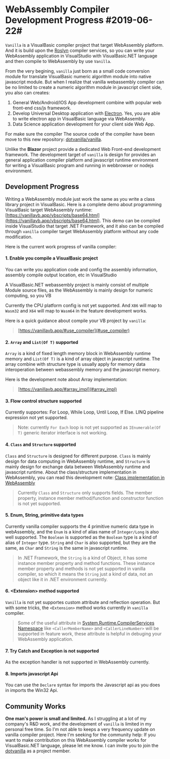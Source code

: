 # WebAssembly Compiler Development Progress #2019-06-22#

``Vanilla`` is a VisualBasic compiler project that target WebAssembly platform. And it is build upon the [Roslyn](https://github.com/dotnet/roslyn) compiler services, so you can write your WebAssembly application in VisualStudio with VisualBasic.NET language and then compile to WebAssembly by use ``Vanilla``.

From the very begining, ``vanilla`` just born as a small code conversion module for translate VisualBasic numeric algorithm module into native javascript module. But when I realize that vanilla webassembly compiler can be no limited to create a numeric algorithm
module in javascript client side, you also can creates:

1. General Web/Android/IOS App development combine with popular web front-end css/js framework. 
2. Develop Universal Desktop application with [Electron](http://electronjs.org/). Yes, you are able to write electron app in VisualBasic language via WebAssembly.
3. Data Science application development for your client side Web App.

For make sure the compiler The source code of the compiler have been move to this new repository: [dotvanilla/vanilla](https://github.com/dotvanilla/vanilla).

Unlike the **Blazor** project provide a dedicated Web Front-end development framework. The development target of ``vanilla`` is design for provides an general application compiler platform and javascript runtime environment for writing a VisualBasic program and running in webbrowser or nodejs environment.

## Development Progress

Writing a WebAssembly module just work the same as you write a class library project in VisualBasic. Here is a complete demo about programming VisualBasic target WebAssembly runtime: [https://vanillavb.app/vbscripts/base64.html](https://vanillavb.app/vbscripts/base64.html). This demo can be compiled inside VisualStudio that target .NET Framework, and it also can be compiled through ``vanilla`` compiler target WebAssembly platform without any code modification.

Here is the current work progress of vanilla compiler:

#### 1. Enable you compile a VisualBasic project 

You can write you application code and config the assembly information, assembly compile output location, etc in VisualStudio

A VisualBasic.NET webassembly project is mainly consist of multiple Module source files, as the WebAssembly is mainly design for numeric computing, so you VB

Currently the CPU platform config is not yet supported. And ``X86`` will map to ``Wasm32`` and ``X64`` will map to ``Wasm64`` in the feature development works.

Here is a quick guidance about compile your VB project by ``vanilla``:

> [https://vanillavb.app/#use_compiler](#use_compiler)

#### 2. ``Array`` and ``List(Of T)`` supported 

``Array`` is a kind of fixed length memory block in WebAssembly runtime memory and ``List(Of T)`` is a kind of array object in javascript runtime. The array combine with structure type is usually apply for memory data interoperation between webassembly memory and the javascript memory.

Here is the development note about Array implementation:

> [https://vanillavb.app/#array_impl](#array_impl)

#### 3. Flow control structure supported

Currently supportes: For Loop, While Loop, Until Loop, If Else. LINQ pipeline expression not yet supported. 

> Note: currently ``For Each`` loop is not yet supported as ``IEnumerable(Of T)`` generic iterator interface is not working.

#### 4. ``Class`` and ``Structure`` supported 

``Class`` and ``Structure`` is designed for different purpose. ``Class`` is mainly design for data computing in WebAssembly runtime, and ``Structure`` is mainly design for exchange data between WebAssembly runtime and javascript runtime. About the class/structure implementation in WebAssembly, you can read this development note: [Class implementation in WebAssembly](#class_impl)

> Currently ``Class`` and ``Structure`` only supports fields. The member property, instance member method/function and constructor function is not yet supported.

#### 5. Enum, String, primitive data types

Currently vanilla compiler supports the 4 primitive numeric data type in webAssembly, and the ``Enum`` is a kind of alias name of ``Integer/Long`` is also well supported. The ``Boolean`` is supported as the ``Boolean`` type is a kind of alias of ``Integer`` type. ``String`` and ``Char`` is also supported, but they are the same, as ``Char`` and ``String`` is the same in javascript runtime.

> In .NET Framework, the ``String`` is a kind of Object, it has some instance member property and method functions. These instance member property and methods is not yet supported in vanilla compiler, so which it means the ``String`` just a kind of data, not an object like it in .NET environment currently.

#### 6. &lt;Extension> method supported

``Vanilla`` is not yet supportes custom attribute and reflection operation. But with some tricks, the ``<Extension>`` method works currently in ``vanilla`` compiler. 

> Some of the useful attribute in [System.Runtime.CompilerServices Namespace](https://docs.microsoft.com/en-us/dotnet/api/system.runtime.compilerservices?view=netframework-4.8) like ``<CallerMemberName>`` and ``<CallerLineNumber>`` will be supported in feature work, these attribute is helpful in debuging your WebAssembly application.

#### 7. Try Catch and Exception is not supported

As the exception handler is not supported in WebAssembly currently.

#### 8. Imports javascript Api

You can use the ``Declare`` syntax for imports the Javascript api as you does in imports the Win32 Api.

## Community Works

**One man's power is small and limited.** As I struggling at a lot of my company's R&amp;D work, and the development of ``vanilla`` is limited in my personal free time. So I'm not able to keeps a very frequency update on vanilla compiler project. Here I'm seeking for the community help: If you want to make contribution on this WebAssembly compiler works for VisualBasic.NET language, please let me know. I can invite you to join the [dotvanilla](https://github.com/dotvanilla) as a project member.